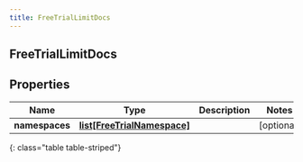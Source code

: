 ```yaml
---
title: FreeTrialLimitDocs
---
```

## FreeTrialLimitDocs

## Properties

|Name | Type | Description | Notes|
|------------ | ------------- | ------------- | -------------|
| **namespaces** | [**list[FreeTrialNamespace]**](FreeTrialNamespace.html) |  | [optional] |
{: class="table table-striped"}


